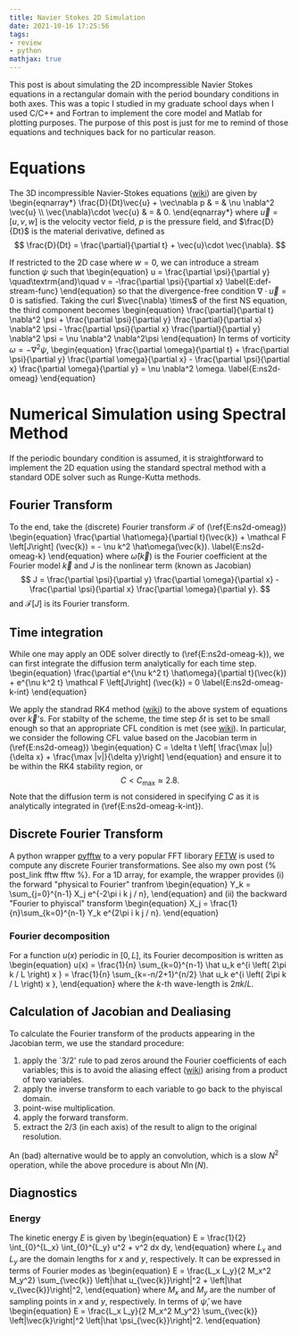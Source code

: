 ```yaml
---
title: Navier Stokes 2D Simulation
date: 2021-10-16 17:25:56
tags:
- review
- python
mathjax: true
---
```


<!-- 
{% asset_img front.png %} -->


This post is about simulating the 2D incompressible Navier Stokes equations in a rectangular domain with the period boundary conditions in both axes. This was a topic I studied in my graduate school days when I used C/C++ and Fortran to implement the core model and Matlab for plotting purposes. The purpose of this post is just for me to remind of those equations and techniques back for no particular reason. 


# Equations

The 3D incompressible Navier-Stokes equations ([wiki](https://en.wikipedia.org/wiki/Navier%E2%80%93Stokes_equations)) are given by
\begin{eqnarray\*}
\frac{D}{Dt}\vec{u} + \vec\nabla p & = & \nu \nabla^2 \vec{u} \\\\
\vec{\nabla}\cdot \vec{u} & = & 0.
\end{eqnarray\*}
where $\vec{u} = [u,v,w]$ is the velocity vector field, $p$ is the pressure field, and $\frac{D}{Dt}$ is the material derivative, defined as
$$
\frac{D}{Dt} = \frac{\partial}{\partial t} + \vec{u}\cdot \vec{\nabla}.
$$

If restricted to the 2D case where $w = 0$, we can introduce a stream function $\psi$ such that
\begin{equation}
u = \frac{\partial \psi}{\partial y} \quad\textrm{and}\quad
v = -\frac{\partial \psi}{\partial x}
\label{E:def-stream-func}
\end{equation}
so that the divergence-free condition $\nabla\cdot \vec{u} = 0$ is satisfied. Taking the curl $\vec{\nabla} \times$ of the first NS equation, the third component becomes
\begin{equation}
\frac{\partial}{\partial t} \nabla^2 \psi + \frac{\partial \psi}{\partial y} \frac{\partial}{\partial x} \nabla^2 \psi - \frac{\partial \psi}{\partial x} \frac{\partial}{\partial y} \nabla^2 \psi = \nu \nabla^2 \nabla^2\psi
\end{equation}
In terms of vorticity $\omega = - \nabla^2 \psi$, 
\begin{equation}
\frac{\partial \omega}{\partial t} + 
\frac{\partial \psi}{\partial y} \frac{\partial \omega}{\partial x} - \frac{\partial \psi}{\partial x} \frac{\partial \omega}{\partial y} = \nu \nabla^2 \omega.
\label{E:ns2d-omeag}
\end{equation}

# Numerical Simulation using Spectral Method

If the periodic boundary condition is assumed, it is straightforward to implement the 2D equation using the standard spectral method with a standard ODE solver such as Runge-Kutta methods. 

## Fourier Transform
To the end, take the (discrete) Fourier transform $\mathcal F$ of (\ref{E:ns2d-omeag})
\begin{equation}
\frac{\partial \hat\omega}{\partial t}(\vec{k}) + \mathcal F \left[J\right] (\vec{k}) = - \nu k^2 \hat\omega(\vec{k}).
\label{E:ns2d-omeag-k}
\end{equation}
where $\hat{\omega}(\vec{k})$ is the Fourier coefficient at the Fourier model $\vec{k}$ and $J$ is the nonlinear term (known as Jacobian)
$$
J = \frac{\partial \psi}{\partial y} \frac{\partial \omega}{\partial x} - \frac{\partial \psi}{\partial x} \frac{\partial \omega}{\partial y}.
$$
and $\mathcal F \left[J\right]$ is its Fourier transform. 

## Time integration

While one may apply an ODE solver directly to (\ref{E:ns2d-omeag-k}), we can first integrate the diffusion term analytically for each time step. 
\begin{equation}
\frac{\partial e^{\nu k^2 t} \hat\omega}{\partial t}(\vec{k}) + e^{\nu k^2 t} \mathcal F \left[J\right] (\vec{k}) = 0
\label{E:ns2d-omeag-k-int}
\end{equation}

We apply the standrad RK4 method ([wiki](https://en.wikipedia.org/wiki/Runge%E2%80%93Kutta_methods)) to the above system of equations over $\vec{k}$'s. For stabilty of the scheme, the time step $\delta t$ is set to be small enough so that an appropriate CFL condition is met (see [wiki](https://en.wikipedia.org/wiki/Courant%E2%80%93Friedrichs%E2%80%93Lewy_condition)). In particular, we consider the following CFL value based on the Jacobian term in (\ref{E:ns2d-omeag})
\begin{equation}
C = \delta t \left\[ \frac{\max |u|}{\delta x} + \frac{\max |v|}{\delta y}\right]
\end{equation}
and ensure it to be within the RK4 stability region, or
$$
C < C_{\max} \approx 2.8. 
$$
Note that the diffusion term is not considered in specifying $C$ as it is analytically integrated in (\ref{E:ns2d-omeag-k-int}).

## Discrete Fourier Transform

A python wrapper [pyfftw](https://pypi.org/project/pyFFTW/) to a very popular FFT liborary [FFTW](http://www.fftw.org/) is used to compute any discrete Fourier transformations. See also my own post {% post_link fftw fftw %}. For a 1D array, for example, the wrapper provides (i) the forward "physical to Fourier" tranfrom
\begin{equation}
Y_k = \sum_{j=0}^{n-1} X_j e^{-2\pi i k j  / n},
\end{equation}
and (ii) the backward "Fourier to phyiscal" transform
\begin{equation}
X_j = \frac{1}{n}\sum_{k=0}^{n-1} Y_k e^{2\pi i k j / n}.
\end{equation}

### Fourier decomposition

For a function $u(x)$ periodic in $[0, L]$, its Fourier decomposition is written as
\begin{equation}
u(x)  =  \frac{1}{n} \sum_{k=0}^{n-1} \hat u_k e^{i \left( 2\pi k / L \right) x } 
      =  \frac{1}{n} \sum_{k=-n/2+1}^{n/2} \hat u_k e^{i \left( 2\pi k / L \right) x },
\end{equation}
where the $k$-th wave-length is $2\pi k /L$. 


## Calculation of Jacobian and Dealiasing


To calculate the Fourier transform of the products appearing in the Jacobian term, we use the standard procedure: 
1. apply the `3/2' rule to pad zeros around the Fourier coefficients of each variables; this is to avoid the aliasing effect ([wiki](https://en.wikipedia.org/wiki/Aliasing)) arising from a product of two variables.  
1. apply the inverse transform to each variable to go back to the phyiscal domain. 
1. point-wise multiplication.
1. apply the forward transform. 
1. extract the 2/3 (in each axis) of the result to align to the original resolution. 

An (bad) alternative would be to apply an convolution, which is a slow $N^2$ operation, while the above procedure is about $N \ln(N)$. 

## Diagnostics

### Energy

The kinetic energy $E$ is given by
\begin{equation}
E = \frac{1}{2} \int_{0}^{L_x} \int_{0}^{L_y} u^2 + v^2 dx dy,
\end{equation}
where $L_x$ and $L_y$ are the domain lengths for $x$ and $y$, respectively. 
It can be expressed in terms of Fourier modes as
\begin{equation}
E = \frac{L_x L_y}{2 M_x^2 M_y^2} \sum_{\vec{k}} \left|\hat u_{\vec{k}}\right|^2 + \left|\hat v_{\vec{k}}\right|^2, 
\end{equation}
where $M_x$ and $M_y$ are the number of sampling points in $x$ and $y$, respectively. 
In terms of $\hat \psi$, we have
\begin{equation}
E = \frac{L_x L_y}{2 M_x^2 M_y^2} \sum_{\vec{k}} \left|\vec{k}\right|^2 \left|\hat \psi_{\vec{k}}\right|^2.
\end{equation}


<!--

# Examples

## Kelvin Helmholtz Instability

[wiki](https://en.wikipedia.org/wiki/Kelvin%E2%80%93Helmholtz_instability)

|      |      |      |      |
| :--: | :--: | :--: | :--: |
|{% asset_img 1000.png %}|{% asset_img 1200.png %}|{% asset_img 1400.png %}|{% asset_img 1600.png %}|

## Turbulence

|      |      |      |
| :--: | :--: | :--: |
|{% asset_img t_1000.png %}|{% asset_img t_1500.png %}|{% asset_img t_1980.png %}|

-->
